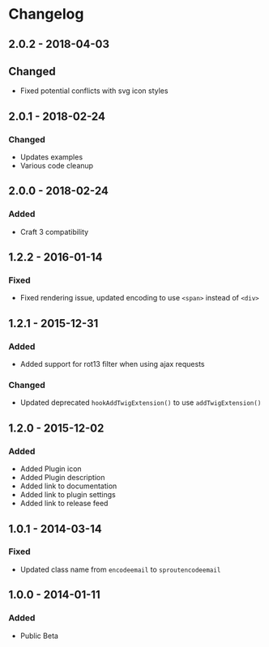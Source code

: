 # Changelog

## 2.0.2 - 2018-04-03

## Changed
- Fixed potential conflicts with svg icon styles

## 2.0.1 - 2018-02-24

### Changed
- Updates examples
- Various code cleanup

## 2.0.0 - 2018-02-24

### Added
- Craft 3 compatibility

## 1.2.2 - 2016-01-14

### Fixed
- Fixed rendering issue, updated encoding to use `<span>` instead of `<div>`

## 1.2.1 - 2015-12-31

### Added
- Added support for rot13 filter when using ajax requests

### Changed
- Updated deprecated `hookAddTwigExtension()` to use `addTwigExtension()`

## 1.2.0 - 2015-12-02

### Added
- Added Plugin icon
- Added Plugin description
- Added link to documentation
- Added link to plugin settings
- Added link to release feed

## 1.0.1 - 2014-03-14

### Fixed
- Updated class name from `encodeemail` to `sproutencodeemail`

## 1.0.0 - 2014-01-11

### Added
- Public Beta
